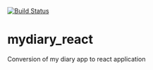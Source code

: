 [![Build Status](https://travis-ci.com/obulaworld/mydiary_react.svg?branch=develop)](https://travis-ci.com/obulaworld/mydiary_react)
# mydiary_react
Conversion of my diary app to react application
